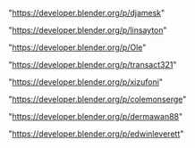 "https://developer.blender.org/p/djamesk"

"https://developer.blender.org/p/linsayton"

"https://developer.blender.org/p/Ole"

"https://developer.blender.org/p/transact321"

"https://developer.blender.org/p/xizufoni"

"https://developer.blender.org/p/colemonserge"

"https://developer.blender.org/p/dermawan88"

"https://developer.blender.org/p/edwinleverett"

 
